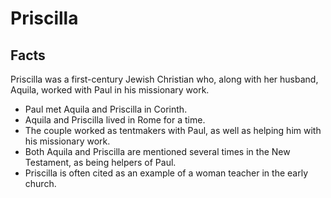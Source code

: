 # Priscilla

## Facts

Priscilla was a first-century Jewish Christian who, along with her husband, Aquila, worked with Paul in his missionary work.

* Paul met Aquila and Priscilla in Corinth.
* Aquila and Priscilla lived in Rome for a time.
* The couple worked as tentmakers with Paul, as well as helping him with his missionary work.
* Both Aquila and Priscilla are mentioned several times in the New Testament, as being helpers of Paul.
* Priscilla is often cited as an example of a woman teacher in the early church.